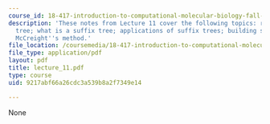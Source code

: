 ```yaml
---
course_id: 18-417-introduction-to-computational-molecular-biology-fall-2004
description: 'These notes from Lecture 11 cover the following topics: review; keyword
  tree; what is a suffix tree; applications of suffix trees; building suffix trees;
  McCreight''s method.'
file_location: /coursemedia/18-417-introduction-to-computational-molecular-biology-fall-2004/9217abf66a26cdc3a539b8a2f7349e14_lecture_11.pdf
file_type: application/pdf
layout: pdf
title: lecture_11.pdf
type: course
uid: 9217abf66a26cdc3a539b8a2f7349e14

---
```

None